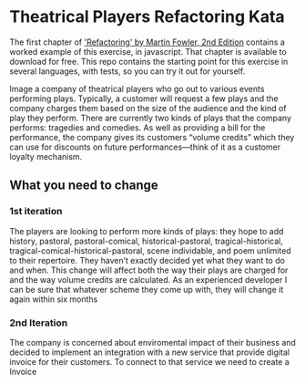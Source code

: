 # Theatrical Players Refactoring Kata

The first chapter of ['Refactoring' by Martin Fowler, 2nd Edition](https://www.thoughtworks.com/books/refactoring2) contains a worked example of this exercise, in javascript. That chapter is available to download for free. This repo contains the starting point for this exercise in several languages, with tests, so you can try it out for yourself.

Image a company of theatrical players who go out to various events performing
plays. Typically, a customer will request a few plays and the company charges
them based on the size of the audience and the kind of play they perform. There
are currently two kinds of plays that the company performs: tragedies and
comedies. As well as providing a bill for the performance, the company gives its
customers “volume credits” which they can use for discounts on future performances—think of it as a customer loyalty mechanism.

## What you need to change

### 1st iteration

The players are looking to perform more kinds of plays: they hope to add history, pastoral, pastoral-comical, historical-pastoral, tragical-historical,
tragical-comical-historical-pastoral, scene individable, and poem unlimited to their repertoire.
They haven’t exactly decided yet what they want to do and when. 
This change will affect both the way their plays are charged for and the way volume credits are calculated.
As an experienced developer I can be sure that whatever scheme they come up with, they will change it again within six months 

### 2nd Iteration

The company is concerned about enviromental impact of their business and decided to implement an integration with a new service
that provide digital invoice for their customers. To connect to that service we need to create a Invoice
